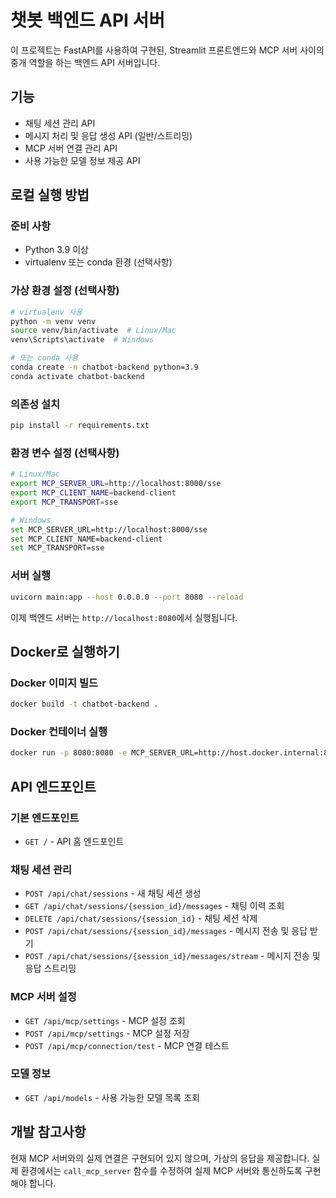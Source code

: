 # 챗봇 백엔드 API 서버

이 프로젝트는 FastAPI를 사용하여 구현된, Streamlit 프론트엔드와 MCP 서버 사이의 중개 역할을 하는 백엔드 API 서버입니다.

## 기능

- 채팅 세션 관리 API
- 메시지 처리 및 응답 생성 API (일반/스트리밍)
- MCP 서버 연결 관리 API
- 사용 가능한 모델 정보 제공 API

## 로컬 실행 방법

### 준비 사항
- Python 3.9 이상
- virtualenv 또는 conda 환경 (선택사항)

### 가상 환경 설정 (선택사항)
```bash
# virtualenv 사용
python -m venv venv
source venv/bin/activate  # Linux/Mac
venv\Scripts\activate  # Windows

# 또는 conda 사용
conda create -n chatbot-backend python=3.9
conda activate chatbot-backend
```

### 의존성 설치
```bash
pip install -r requirements.txt
```

### 환경 변수 설정 (선택사항)
```bash
# Linux/Mac
export MCP_SERVER_URL=http://localhost:8000/sse
export MCP_CLIENT_NAME=backend-client
export MCP_TRANSPORT=sse

# Windows
set MCP_SERVER_URL=http://localhost:8000/sse
set MCP_CLIENT_NAME=backend-client
set MCP_TRANSPORT=sse
```

### 서버 실행
```bash
uvicorn main:app --host 0.0.0.0 --port 8080 --reload
```

이제 백엔드 서버는 `http://localhost:8080`에서 실행됩니다.

## Docker로 실행하기

### Docker 이미지 빌드
```bash
docker build -t chatbot-backend .
```

### Docker 컨테이너 실행
```bash
docker run -p 8080:8080 -e MCP_SERVER_URL=http://host.docker.internal:8000/sse chatbot-backend
```

## API 엔드포인트

### 기본 엔드포인트
- `GET /` - API 홈 엔드포인트

### 채팅 세션 관리
- `POST /api/chat/sessions` - 새 채팅 세션 생성
- `GET /api/chat/sessions/{session_id}/messages` - 채팅 이력 조회
- `DELETE /api/chat/sessions/{session_id}` - 채팅 세션 삭제
- `POST /api/chat/sessions/{session_id}/messages` - 메시지 전송 및 응답 받기
- `POST /api/chat/sessions/{session_id}/messages/stream` - 메시지 전송 및 응답 스트리밍

### MCP 서버 설정
- `GET /api/mcp/settings` - MCP 설정 조회
- `POST /api/mcp/settings` - MCP 설정 저장
- `POST /api/mcp/connection/test` - MCP 연결 테스트

### 모델 정보
- `GET /api/models` - 사용 가능한 모델 목록 조회

## 개발 참고사항

현재 MCP 서버와의 실제 연결은 구현되어 있지 않으며, 가상의 응답을 제공합니다. 실제 환경에서는 `call_mcp_server` 함수를 수정하여 실제 MCP 서버와 통신하도록 구현해야 합니다. 